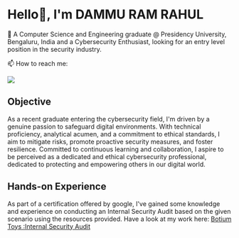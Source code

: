 
<!--- 
👀 I’m interested in ...
- 🌱 I’m currently learning ...
- 💞️ I’m looking to collaborate on ...
- 📫 How to reach me ...
- 😄 Pronouns: ...
- ⚡ Fun fact: ...
--->
# Hello👋, I'm DAMMU RAM RAHUL
👀 A Computer Science and Engineering graduate @ Presidency University, Bengaluru, India and a Cybersecurity Enthusiast, looking for an entry level position in the security industry.

📫 How to reach me:

<a href="https://www.linkedin.com/in/ram-rahul-dammu-366322212"><img src="https://img.shields.io/badge/-LinkedIn-0072b1?&style=for-the-badge&logo=linkedin&logoColor=white" /></a>

## Objective
As a recent graduate entering the cybersecurity field, I'm driven by a genuine passion to safeguard digital environments. With technical proficiency, analytical acumen, and a commitment to ethical standards, I aim to mitigate risks, promote proactive security measures, and foster resilience. Committed to continuous learning and collaboration, I aspire to be perceived as a dedicated and ethical cybersecurity professional, dedicated to protecting and empowering others in our digital world.

## Hands-on Experience

As part of a certification offered by google, I've gained some knowledge and experience on conducting an Internal Security Audit based on the given scenario using the resources provided.
Have a look at my work here: <a href="https://github.com/rahuld15/Internal-Security-Audit">Botium Toys :Internal Security Audit</a>

<!---
rahuld15/rahuld15 is a ✨ special ✨ repository because its `README.md` (this file) appears on your GitHub profile.
You can click the Preview link to take a look at your changes.
--->
